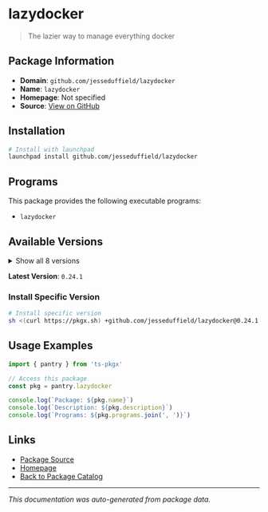 # lazydocker

> The lazier way to manage everything docker

## Package Information

- **Domain**: `github.com/jesseduffield/lazydocker`
- **Name**: `lazydocker`
- **Homepage**: Not specified
- **Source**: [View on GitHub](https://github.com/pkgxdev/pantry/tree/main/projects/github.com/jesseduffield/lazydocker/package.yml)

## Installation

```bash
# Install with launchpad
launchpad install github.com/jesseduffield/lazydocker
```

## Programs

This package provides the following executable programs:

- `lazydocker`

## Available Versions

<details>
<summary>Show all 8 versions</summary>

- `0.24.1`, `0.24.0`, `0.23.3`, `0.23.1`, `0.23.0`
- `0.21.1`, `0.21.0`, `0.20.0`

</details>

**Latest Version**: `0.24.1`

### Install Specific Version

```bash
# Install specific version
sh <(curl https://pkgx.sh) +github.com/jesseduffield/lazydocker@0.24.1 -- $SHELL -i
```

## Usage Examples

```typescript
import { pantry } from 'ts-pkgx'

// Access this package
const pkg = pantry.lazydocker

console.log(`Package: ${pkg.name}`)
console.log(`Description: ${pkg.description}`)
console.log(`Programs: ${pkg.programs.join(', ')}`)
```

## Links

- [Package Source](https://github.com/pkgxdev/pantry/tree/main/projects/github.com/jesseduffield/lazydocker/package.yml)
- [Homepage](#)
- [Back to Package Catalog](../../../package-catalog.md)

---

*This documentation was auto-generated from package data.*
